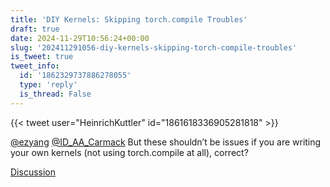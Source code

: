 ```yaml
---
title: 'DIY Kernels: Skipping torch.compile Troubles'
draft: true
date: 2024-11-29T10:56:24+00:00
slug: '202411291056-diy-kernels-skipping-torch-compile-troubles'
is_tweet: true
tweet_info:
  id: '1862329737886278055'
  type: 'reply'
  is_thread: False
---
```




{{< tweet user="HeinrichKuttler" id="1861618336905281818" >}}

[@ezyang](https://x.com/ezyang) [@ID_AA_Carmack](https://x.com/ID_AA_Carmack) But these shouldn’t be issues if you are writing your own kernels (not using torch.compile at all), correct?

[Discussion](https://x.com/sytelus/status/1862329737886278055)
